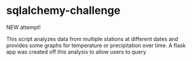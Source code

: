 # sqlalchemy-challenge
NEW attempt!

This script analyzes data from multiple stations at different dates and provides some graphs for temperature or precipitation over time. A flask app was created off this analysis to allow users to query
